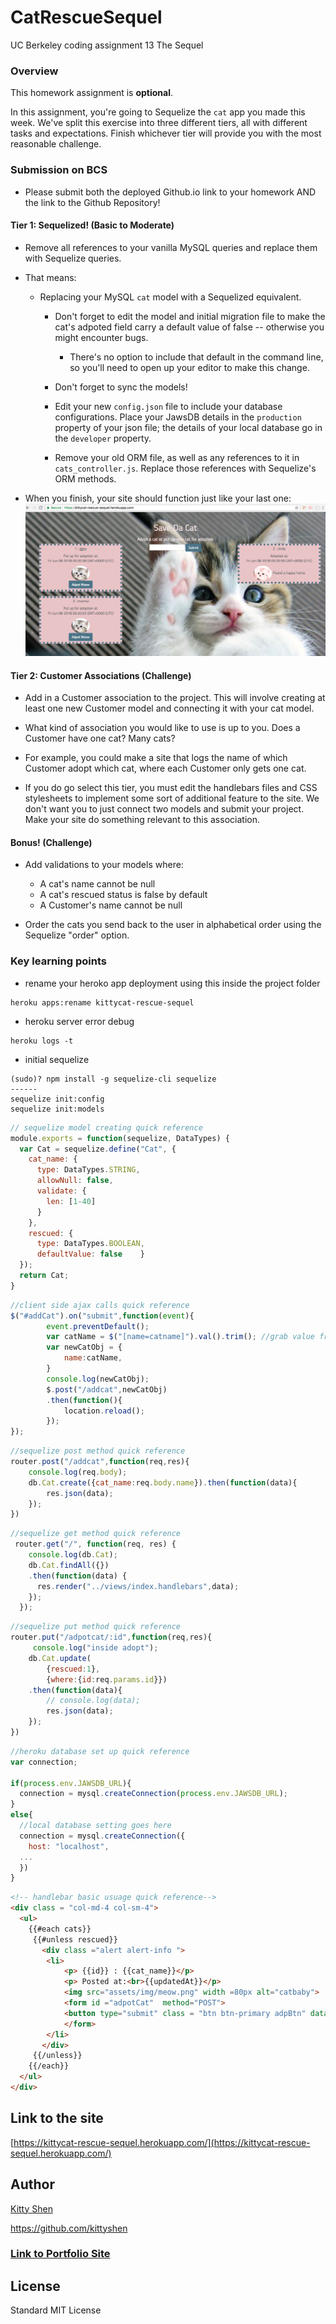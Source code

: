 # CatRescueSequel
UC Berkeley coding assignment 13
The Sequel

### Overview

This homework assignment is **optional**.

In this assignment, you're going to Sequelize the `cat` app you made this week. We've split this exercise into three different tiers, all with different tasks and expectations. Finish whichever tier will provide you with the most reasonable challenge.


### Submission on BCS

* Please submit both the deployed Github.io link to your homework AND the link to the Github Repository!

#### Tier 1: Sequelized! (Basic to Moderate)

* Remove all references to your vanilla MySQL queries and replace them with Sequelize queries.

* That means:

  * Replacing your MySQL `cat` model with a Sequelized equivalent.

    * Don't forget to edit the model and initial migration file to make the cat's adpoted field carry a default value of false -- otherwise you might encounter bugs.
      * There's no option to include that default in the command line, so you'll need to open up your editor to make this change.
    * Don't forget to sync the models!

    * Edit your new `config.json` file to include your database configurations. Place your JawsDB details in the `production` property of your json file; the details of your local database go in the `developer` property.

    * Remove your old ORM file, as well as any references to it in `cats_controller.js`. Replace those references with Sequelize's ORM methods.

* When you finish, your site should function just like your last one:
    ![1-Sequelized](./public/assets/img/SS-catrescue.png)

#### Tier 2: Customer Associations (Challenge)

* Add in a Customer association to the project. This will involve creating at least one new Customer model and connecting it with your cat model.

* What kind of association you would like to use is up to you. Does a Customer have one cat? Many cats?

* For example, you could make a site that logs the name of which Customer adopt which cat, where each Customer only gets one cat. 

* If you do go select this tier, you must edit the handlebars files and CSS stylesheets to implement some sort of additional feature to the site. We don't want you to just connect two models and submit your project. Make your site do something relevant to this association.

#### Bonus! (Challenge)

* Add validations to your models where:

  * A cat's name cannot be null
  * A cat's rescued status is false by default
  * A Customer's name cannot be null

* Order the cats you send back to the user in alphabetical order using the Sequelize "order" option.



### Key learning points

* rename your heroko app deployment using this inside the project folder
```
heroku apps:rename kittycat-rescue-sequel
```
* heroku server error debug
```
heroku logs -t
```
* initial sequelize
```
(sudo)? npm install -g sequelize-cli sequelize
------
sequelize init:config
sequelize init:models
```

```javascript
// sequelize model creating quick reference
module.exports = function(sequelize, DataTypes) {
  var Cat = sequelize.define("Cat", {
    cat_name: {
      type: DataTypes.STRING,
      allowNull: false,
      validate: {
        len: [1-40]
      }
    },
    rescued: {
      type: DataTypes.BOOLEAN,
      defaultValue: false    }
  });
  return Cat;
}

```

```javascript
//client side ajax calls quick reference
$("#addCat").on("submit",function(event){
		event.preventDefault();
		var catName = $("[name=catname]").val().trim(); //grab value from form
		var newCatObj = {
			name:catName,
		}
		console.log(newCatObj);
		$.post("/addcat",newCatObj)
		.then(function(){
			location.reload();
		});
});

```

```javascript
//sequelize post method quick reference 
router.post("/addcat",function(req,res){
    console.log(req.body);
    db.Cat.create({cat_name:req.body.name}).then(function(data){
        res.json(data);
    });
})
```

```javascript
//sequelize get method quick reference 
 router.get("/", function(req, res) {
    console.log(db.Cat);
    db.Cat.findAll({})
    .then(function(data) {
      res.render("../views/index.handlebars",data);
    });
  });
```

```javascript
//sequelize put method quick reference 
router.put("/adpotcat/:id",function(req,res){
     console.log("inside adopt");
    db.Cat.update(
        {rescued:1},
        {where:{id:req.params.id}})
    .then(function(data){
        // console.log(data);
        res.json(data);
    });
})
```

```javascript
//heroku database set up quick reference
var connection;

if(process.env.JAWSDB_URL){
  connection = mysql.createConnection(process.env.JAWSDB_URL);
}
else{
  //local database setting goes here
  connection = mysql.createConnection({
    host: "localhost",
  ...
  })
}

```  

``` html
<!-- handlebar basic usuage quick reference-->
<div class = "col-md-4 col-sm-4">
  <ul>
	{{#each cats}}
	 {{#unless rescued}}
	   <div class ="alert alert-info ">
		<li>
            <p> {{id}} : {{cat_name}}</p>
            <p> Posted at:<br>{{updatedAt}}</p>
            <img src="assets/img/meow.png" width =80px alt="catbaby">
			<form id ="adpotCat"  method="POST">
			<button type="submit" class = "btn btn-primary adpBtn" data-id={{id}}>Adpot Meow</button>
			</form>
		</li>
	   </div>
	 {{/unless}}
	{{/each}}
  </ul>
</div>
```

## Link to the site
[https://kittycat-rescue-sequel.herokuapp.com/](https://kittycat-rescue-sequel.herokuapp.com/)

## Author 
[Kitty Shen ](https://github.com/kittyshen)

https://github.com/kittyshen

### [Link to Portfolio Site](https://kittyshen.github.io/Portfolio/)

## License
Standard MIT License
